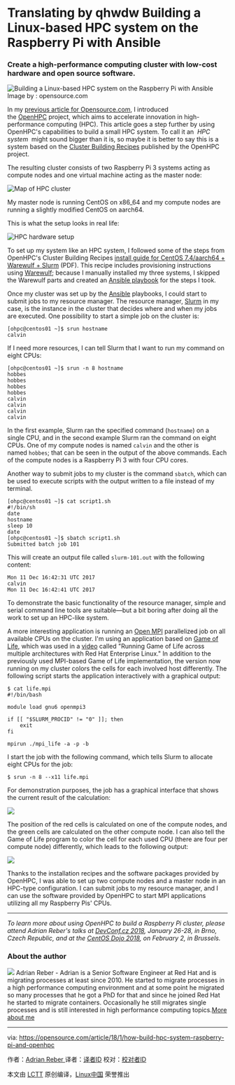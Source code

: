 Translating by qhwdw
Building a Linux-based HPC system on the Raspberry Pi with Ansible
============================================================

### Create a high-performance computing cluster with low-cost hardware and open source software.

![Building a Linux-based HPC system on the Raspberry Pi with Ansible](https://opensource.com/sites/default/files/styles/image-full-size/public/lead-images/code_computer_development_programming.png?itok=4OM29-82 "Building a Linux-based HPC system on the Raspberry Pi with Ansible")
Image by : opensource.com

In my [previous article for Opensource.com][14], I introduced the [OpenHPC][15] project, which aims to accelerate innovation in high-performance computing (HPC). This article goes a step further by using OpenHPC's capabilities to build a small HPC system. To call it an  _HPC system_  might sound bigger than it is, so maybe it is better to say this is a system based on the [Cluster Building Recipes][16] published by the OpenHPC project.

The resulting cluster consists of two Raspberry Pi 3 systems acting as compute nodes and one virtual machine acting as the master node:


![Map of HPC cluster](https://opensource.com/sites/default/files/u128651/hpc_with_pi-1.png "Map of HPC cluster")

My master node is running CentOS on x86_64 and my compute nodes are running a slightly modified CentOS on aarch64.

This is what the setup looks in real life:


![HPC hardware setup](https://opensource.com/sites/default/files/u128651/hpc_with_pi-2.jpg "HPC hardware setup")

To set up my system like an HPC system, I followed some of the steps from OpenHPC's Cluster Building Recipes [install guide for CentOS 7.4/aarch64 + Warewulf + Slurm][17] (PDF). This recipe includes provisioning instructions using [Warewulf][18]; because I manually installed my three systems, I skipped the Warewulf parts and created an [Ansible playbook][19] for the steps I took.


Once my cluster was set up by the [Ansible][26] playbooks, I could start to submit jobs to my resource manager. The resource manager, [Slurm][27] in my case, is the instance in the cluster that decides where and when my jobs are executed. One possibility to start a simple job on the cluster is:
```
[ohpc@centos01 ~]$ srun hostname
calvin
```

If I need more resources, I can tell Slurm that I want to run my command on eight CPUs:

```
[ohpc@centos01 ~]$ srun -n 8 hostname
hobbes
hobbes
hobbes
hobbes
calvin
calvin
calvin
calvin
```

In the first example, Slurm ran the specified command (`hostname`) on a single CPU, and in the second example Slurm ran the command on eight CPUs. One of my compute nodes is named `calvin` and the other is named `hobbes`; that can be seen in the output of the above commands. Each of the compute nodes is a Raspberry Pi 3 with four CPU cores.

Another way to submit jobs to my cluster is the command `sbatch`, which can be used to execute scripts with the output written to a file instead of my terminal.

```
[ohpc@centos01 ~]$ cat script1.sh
#!/bin/sh
date
hostname
sleep 10
date
[ohpc@centos01 ~]$ sbatch script1.sh
Submitted batch job 101
```

This will create an output file called `slurm-101.out` with the following content:

```
Mon 11 Dec 16:42:31 UTC 2017
calvin
Mon 11 Dec 16:42:41 UTC 2017
```

To demonstrate the basic functionality of the resource manager, simple and serial command line tools are suitable—but a bit boring after doing all the work to set up an HPC-like system.

A more interesting application is running an [Open MPI][20] parallelized job on all available CPUs on the cluster. I'm using an application based on [Game of Life][21], which was used in a [video][22] called "Running Game of Life across multiple architectures with Red Hat Enterprise Linux." In addition to the previously used MPI-based Game of Life implementation, the version now running on my cluster colors the cells for each involved host differently. The following script starts the application interactively with a graphical output:

```
$ cat life.mpi
#!/bin/bash

module load gnu6 openmpi3

if [[ "$SLURM_PROCID" != "0" ]]; then
    exit
fi

mpirun ./mpi_life -a -p -b
```

I start the job with the following command, which tells Slurm to allocate eight CPUs for the job:

```
$ srun -n 8 --x11 life.mpi
```

For demonstration purposes, the job has a graphical interface that shows the current result of the calculation:


![](https://opensource.com/sites/default/files/u128651/hpc_with_pi-3.png)

The position of the red cells is calculated on one of the compute nodes, and the green cells are calculated on the other compute node. I can also tell the Game of Life program to color the cell for each used CPU (there are four per compute node) differently, which leads to the following output:


![](https://opensource.com/sites/default/files/u128651/hpc_with_pi-4.png)

Thanks to the installation recipes and the software packages provided by OpenHPC, I was able to set up two compute nodes and a master node in an HPC-type configuration. I can submit jobs to my resource manager, and I can use the software provided by OpenHPC to start MPI applications utilizing all my Raspberry Pis' CPUs.

* * *

 _To learn more about using OpenHPC to build a Raspberry Pi cluster, please attend Adrian Reber's talks at [DevConf.cz 2018][10], January 26-28, in Brno, Czech Republic, and at the [CentOS Dojo 2018][11], on February 2, in Brussels._ 

### About the author

 [![](https://opensource.com/sites/default/files/styles/profile_pictures/public/pictures/gotchi-square.png?itok=PJKu7LHn)][23] Adrian Reber - Adrian is a Senior Software Engineer at Red Hat and is migrating processes at least since 2010\. He started to migrate processes in a high performance computing environment and at some point he migrated so many processes that he got a PhD for that and since he joined Red Hat he started to migrate containers. Occasionally he still migrates single processes and is still interested in high performance computing topics.[More about me][12]

--------------------------------------------------------------------------------

via: https://opensource.com/article/18/1/how-build-hpc-system-raspberry-pi-and-openhpc

作者：[Adrian Reber ][a]
译者：[译者ID](https://github.com/译者ID)
校对：[校对者ID](https://github.com/校对者ID)

本文由 [LCTT](https://github.com/LCTT/TranslateProject) 原创编译，[Linux中国](https://linux.cn/) 荣誉推出

[a]:https://opensource.com/users/adrianreber
[1]:https://opensource.com/resources/what-are-linux-containers?utm_campaign=containers&intcmp=70160000000h1s6AAA
[2]:https://opensource.com/resources/what-docker?utm_campaign=containers&intcmp=70160000000h1s6AAA
[3]:https://opensource.com/resources/what-is-kubernetes?utm_campaign=containers&intcmp=70160000000h1s6AAA
[4]:https://developers.redhat.com/blog/2016/01/13/a-practical-introduction-to-docker-container-terminology/?utm_campaign=containers&intcmp=70160000000h1s6AAA
[5]:https://opensource.com/file/384031
[6]:https://opensource.com/file/384016
[7]:https://opensource.com/file/384021
[8]:https://opensource.com/file/384026
[9]:https://opensource.com/article/18/1/how-build-hpc-system-raspberry-pi-and-openhpc?rate=l9n6B6qRcR20LJyXEoUoWEZ4mb2nDc9sFZ1YSPc60vE
[10]:https://devconfcz2018.sched.com/event/DJYi/openhpc-introduction
[11]:https://wiki.centos.org/Events/Dojo/Brussels2018
[12]:https://opensource.com/users/adrianreber
[13]:https://opensource.com/user/188446/feed
[14]:https://opensource.com/article/17/11/openhpc
[15]:https://openhpc.community/
[16]:https://openhpc.community/downloads/
[17]:https://github.com/openhpc/ohpc/releases/download/v1.3.3.GA/Install_guide-CentOS7-Warewulf-SLURM-1.3.3-aarch64.pdf
[18]:https://en.wikipedia.org/wiki/Warewulf
[19]:http://people.redhat.com/areber/openhpc/ansible/
[20]:https://www.open-mpi.org/
[21]:https://en.wikipedia.org/wiki/Conway%27s_Game_of_Life
[22]:https://www.youtube.com/watch?v=n8DvxMcOMXk
[23]:https://opensource.com/users/adrianreber
[24]:https://opensource.com/users/adrianreber
[25]:https://opensource.com/users/adrianreber
[26]:https://www.ansible.com/
[27]:https://slurm.schedmd.com/
[28]:https://opensource.com/tags/raspberry-pi
[29]:https://opensource.com/tags/programming
[30]:https://opensource.com/tags/linux
[31]:https://opensource.com/tags/ansible
